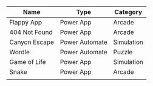 | Name          | Type           | Category       |
|---------------|----------------|----------------|
| Flappy App    | Power App      | Arcade         |
| 404 Not Found | Power App      | Arcade         |
| Canyon Escape | Power Automate | Simulation     |
| Wordle        | Power Automate | Puzzle         |
| Game of Life  | Power App      | Simulation     |
| Snake         | Power App      | Arcade         |
|               |                |                |